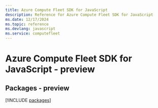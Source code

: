 ```yaml
---
title: Azure Compute Fleet SDK for JavaScript
description: Reference for Azure Compute Fleet SDK for JavaScript
ms.date: 12/17/2024
ms.topic: reference
ms.devlang: javascript
ms.service: computefleet
---
```

# Azure Compute Fleet SDK for JavaScript - preview
## Packages - preview
[!INCLUDE [packages](compute-fleet-index.md)]